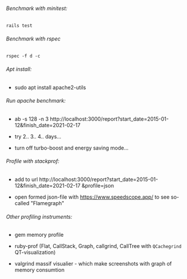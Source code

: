 ###### Benchmark with minitest:
```rails test```

###### Benchmark with rspec
```rspec -f d -c```

###### Apt install:

* sudo apt install apache2-utils

###### Run apache benchmark:

* ab -s 128 -n 3 http://localhost:3000/report\?start_date\=2015-01-12\&finish_date\=2021-02-17

* try 2.. 3.. 4.. days...

* turn off turbo-boost and energy saving mode...

###### Profile with stackprof:

* add to url http://localhost:3000/report?start_date=2015-01-12&finish_date=2021-02-17
   &profile=json

* open formed json-file with https://www.speedscope.app/ to see so-called "Flamegraph"

###### Other profiling instruments:

* gem memory profile

* ruby-prof (Flat, CallStack, Graph, callgrind, CallTree with `QCachegrind` QT-visualization)

* valgrind massif visualier - which make screenshots with graph of memory consumtion
